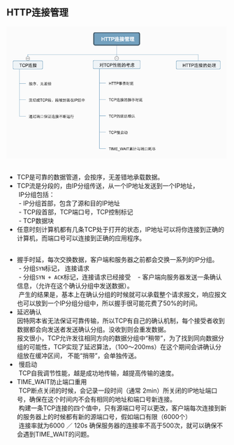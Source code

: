 ## HTTP连接管理
![](../images/HTTP连接管理.png)

## 
- TCP是可靠的数据管道，会按序，无差错地承载数据。
- TCP流是分段的，由IP分组传送，从一个IP地址发送到一个IP地址，   
  IP分组包括：   
  - IP分组首部，包含了源和目的IP地址   
  - TCP段首部，TCP端口号，TCP控制标记   
  - TCP数据块   
- 任意时刻计算机都有几条TCP处于打开的状态，IP地址可以将你连接到正确的计算机，而端口号可以连接到正确的应用程序。  
##   
- 握手时延，每次交换数据，客户端和服务器之前都会交换一系列的IP分组。   
  - 分组`SYN`标记， 连接请求   
  - 分组`SYN + ACK`标记，连接请求已经接受   
  - 客户端向服务器发送一条确认信息，（允许在这个确认分组中发送数据）。   
  产生的结果是，基本上在确认分组的时候就可以承载整个请求报文，响应报文也可以放到一个IP分组分组中，所以握手很可能花费了50%的时间。   
- 延迟确认   
 因特网本省无法保证可靠传输，所以TCP有自己的确认机制，每个接受者收到数据都会向发送者发送确认分组。没收到则会重发数据。   
 报文很小，TCP允许发往相同方向的数据分组中“稍带”，为了找到同向数据分组的可能性，TCP实现了延迟算法，（100～200ms）在这个期间会讲确认分组放在缓冲区间，  不能“捎带”，会单独传送。      
-  慢启动   
  TCP自我调节性能，越是成功地传输，越提高传输的速度。   
- TIME_WAIT防止端口重用   
  TCP断点关闭的时候，会记录一段时间（通常 2min）所关闭的IP地址端口号，确保在这个时间内不会有相同的地址和端口号新连接。   
  构建一条TCP连接的四个值中，只有源端口号可以更改，客户端每次连接到新的服务器上的时候都有新的源端口号，假如端口有限（6000个）      
  连接率就为6000 ／ 120s 确保服务器的连接率不高于500次，就可以确保不会遇到TIME_WAIT的问题。   

